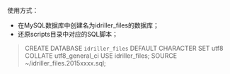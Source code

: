 使用方式：
* 在MySQL数据库中创建名为idriller_files的数据库；
* 还原scripts目录中对应的SQL脚本；
> CREATE DATABASE `idriller_files` DEFAULT CHARACTER SET utf8 COLLATE utf8_general_ci
> USE idriller_files;
> SOURCE ~/idriller_files.2015xxxx.sql;
